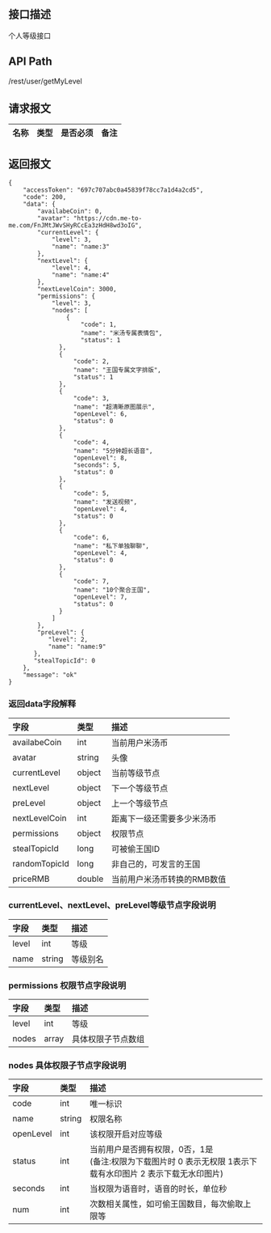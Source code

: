 ## 接口描述
个人等级接口

## API Path
/rest/user/getMyLevel

## 请求报文
|名称|类型|是否必须|备注|
|:-|:-|:-|:-|

## 返回报文
	{
		"accessToken": "697c707abc0a45839f78cc7a1d4a2cd5",
		"code": 200,
		"data": {
			"availabeCoin": 0,
			"avatar": "https://cdn.me-to-me.com/FnJMtJWvSHyRCcEa3zHdH8wd3oIG",
			"currentLevel": {
				"level": 3,
				"name": "name:3"
			},
			"nextLevel": {
				"level": 4,
				"name": "name:4"
			},
			"nextLevelCoin": 3000,
			"permissions": {
				"level": 3,
				"nodes": [
					{
						"code": 1,
						"name": "米汤专属表情包",
						"status": 1
                  },
                  {
                      "code": 2,
                      "name": "王国专属文字排版",
                      "status": 1
                  },
                  {
                      "code": 3,
                      "name": "超清晰原图展示",
                      "openLevel": 6,
                      "status": 0
                  },
                  {
                      "code": 4,
                      "name": "5分钟超长语音",
                      "openLevel": 8,
                      "seconds": 5,
                      "status": 0
                  },
                  {
                      "code": 5,
                      "name": "发送视频",
                      "openLevel": 4,
                      "status": 0
                  },
                  {
                      "code": 6,
                      "name": "私下单独聊聊",
                      "openLevel": 4,
                      "status": 0
                  },
                  {
                      "code": 7,
                      "name": "10个聚合王国",
                      "openLevel": 7,
                      "status": 0
                  }
				]
			},
			"preLevel": {
               "level": 2,
               "name": "name:9"
           },
           "stealTopicId": 0
		},
		"message": "ok"
	}

### 返回data字段解释
|字段|类型|描述|
|:-|:-|:-|
|availabeCoin|int|当前用户米汤币|
|avatar|string|头像|
|currentLevel|object|当前等级节点|
|nextLevel|object|下一个等级节点|
|preLevel|object|上一个等级节点|
|nextLevelCoin|int|距离下一级还需要多少米汤币|
|permissions|object|权限节点|
|stealTopicId|long|可被偷王国ID|
|randomTopicId|long|非自己的，可发言的王国|
|priceRMB|double|当前用户米汤币转换的RMB数值|

### currentLevel、nextLevel、preLevel等级节点字段说明
|字段|类型|描述|
|:-|:-|:-|
|level|int|等级|
|name|string|等级别名|

### permissions 权限节点字段说明
|字段|类型|描述|
|:-|:-|:-|
|level|int|等级|
|nodes|array|具体权限子节点数组|

### nodes 具体权限子节点字段说明
|字段|类型|描述|
|:-|:-|:-|
|code|int|唯一标识|
|name|string|权限名称|
|openLevel|int|该权限开启对应等级|
|status|int|当前用户是否拥有权限，0否，1是<br>(备注:权限为下载图片时 0 表示无权限 1表示下载有水印图片 2 表示下载无水印图片)|
|seconds|int|当权限为语音时，语音的时长，单位秒|
|num|int|次数相关属性，如可偷王国数目，每次偷取上限等|

    
